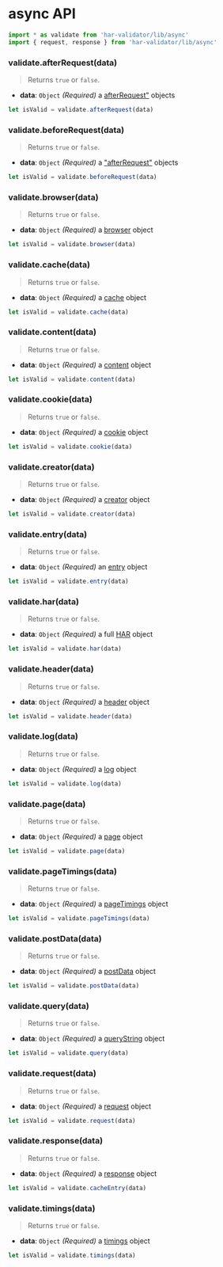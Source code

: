 # async API

```js
import * as validate from 'har-validator/lib/async'
import { request, response } from 'har-validator/lib/async'
```

### validate.afterRequest(data)

> Returns `true` or `false`.

- **data**: `Object` _(Required)_
  a [afterRequest"](https://github.com/ahmadnassri/har-spec/blob/master/versions/1.2.md#cache) objects

```js
let isValid = validate.afterRequest(data)
```

### validate.beforeRequest(data)

> Returns `true` or `false`.

- **data**: `Object` _(Required)_
  a ["afterRequest"](https://github.com/ahmadnassri/har-spec/blob/master/versions/1.2.md#cache) objects

```js
let isValid = validate.beforeRequest(data)
```

### validate.browser(data)

> Returns `true` or `false`.

- **data**: `Object` _(Required)_
  a [browser](https://github.com/ahmadnassri/har-spec/blob/master/versions/1.2.md#browser) object

```js
let isValid = validate.browser(data)
```

### validate.cache(data)

> Returns `true` or `false`.

- **data**: `Object` _(Required)_
  a [cache](https://github.com/ahmadnassri/har-spec/blob/master/versions/1.2.md#cache) object

```js
let isValid = validate.cache(data)
```

### validate.content(data)

> Returns `true` or `false`.

- **data**: `Object` _(Required)_
  a [content](https://github.com/ahmadnassri/har-spec/blob/master/versions/1.2.md#content) object

```js
let isValid = validate.content(data)
```

### validate.cookie(data)

> Returns `true` or `false`.

- **data**: `Object` _(Required)_
  a [cookie](https://github.com/ahmadnassri/har-spec/blob/master/versions/1.2.md#cookies) object

```js
let isValid = validate.cookie(data)
```

### validate.creator(data)

> Returns `true` or `false`.

- **data**: `Object` _(Required)_
  a [creator](https://github.com/ahmadnassri/har-spec/blob/master/versions/1.2.md#creator) object

```js
let isValid = validate.creator(data)
```

### validate.entry(data)

> Returns `true` or `false`.

- **data**: `Object` _(Required)_
  an [entry](https://github.com/ahmadnassri/har-spec/blob/master/versions/1.2.md#entries) object

```js
let isValid = validate.entry(data)
```

### validate.har(data)

> Returns `true` or `false`.

- **data**: `Object` _(Required)_
  a full [HAR](https://github.com/ahmadnassri/har-spec/blob/master/versions/1.2.md) object

```js
let isValid = validate.har(data)
```

### validate.header(data)

> Returns `true` or `false`.

- **data**: `Object` _(Required)_
  a [header](https://github.com/ahmadnassri/har-spec/blob/master/versions/1.2.md#headers) object

```js
let isValid = validate.header(data)
```

### validate.log(data)

> Returns `true` or `false`.

- **data**: `Object` _(Required)_
  a [log](https://github.com/ahmadnassri/har-spec/blob/master/versions/1.2.md#log) object

```js
let isValid = validate.log(data)
```

### validate.page(data)

> Returns `true` or `false`.

- **data**: `Object` _(Required)_
  a [page](https://github.com/ahmadnassri/har-spec/blob/master/versions/1.2.md#pages) object

```js
let isValid = validate.page(data)
```

### validate.pageTimings(data)

> Returns `true` or `false`.

- **data**: `Object` _(Required)_
  a [pageTimings](https://github.com/ahmadnassri/har-spec/blob/master/versions/1.2.md#pageTimings) object

```js
let isValid = validate.pageTimings(data)
```

### validate.postData(data)

> Returns `true` or `false`.

- **data**: `Object` _(Required)_
  a [postData](https://github.com/ahmadnassri/har-spec/blob/master/versions/1.2.md#postData) object

```js
let isValid = validate.postData(data)
```

### validate.query(data)

> Returns `true` or `false`.

- **data**: `Object` _(Required)_
  a [queryString](https://github.com/ahmadnassri/har-spec/blob/master/versions/1.2.md#querystring) object

```js
let isValid = validate.query(data)
```

### validate.request(data)

> Returns `true` or `false`.

- **data**: `Object` _(Required)_
  a [request](https://github.com/ahmadnassri/har-spec/blob/master/versions/1.2.md#request) object

```js
let isValid = validate.request(data)
```

### validate.response(data)

> Returns `true` or `false`.

- **data**: `Object` _(Required)_
  a [response](https://github.com/ahmadnassri/har-spec/blob/master/versions/1.2.md#response) object

```js
let isValid = validate.cacheEntry(data)
```

### validate.timings(data)

> Returns `true` or `false`.

- **data**: `Object` _(Required)_
  a [timings](https://github.com/ahmadnassri/har-spec/blob/master/versions/1.2.md#timings) object

```js
let isValid = validate.timings(data)
```
